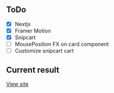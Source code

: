 ## ToDo

- [x] Nextjs
- [x] Framer Motion
- [x] Snipcart
- [ ] MousePosition FX on card component
- [ ] Customize snipcart cart

## Current result

[View site](https://shop-aeonyuonmiller.vercel.app)